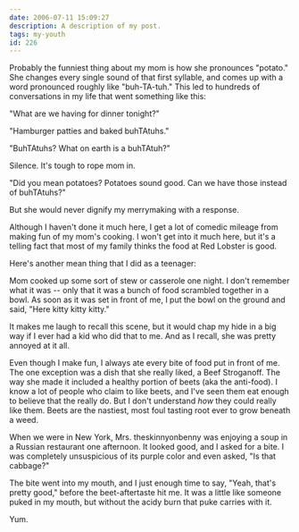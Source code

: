 ```yaml
---
date: 2006-07-11 15:09:27
description: A description of my post.
tags: my-youth
id: 226
---
```

Probably the funniest thing about my mom is how she pronounces "potato."  She changes every single sound of that first syllable, and comes up with a word pronounced roughly like "buh-TA-tuh."  This led to hundreds of conversations in my life that went something like this:

"What are we having for dinner tonight?"

"Hamburger patties and baked buhTAtuhs."
<!--more-->
"BuhTAtuhs?  What on earth is a buhTAtuh?"

Silence.  It's tough to rope mom in.

"Did you mean potatoes?  Potatoes sound good.  Can we have those instead of buhTAtuhs?"

But she would never dignify my merrymaking with a response.

Although I haven't done it much here, I get a lot of comedic mileage from making fun of my mom's cooking.  I won't get into it much here, but it's a telling fact that most of my family thinks the food at Red Lobster is good.

Here's another mean thing that I did as a teenager:

Mom cooked up some sort of stew or casserole one night.  I don't remember what it was -- only that it was a bunch of food scrambled together in a bowl.  As soon as it was set in front of me, I put the bowl on the ground and said, "Here kitty kitty kitty."

It makes me laugh to recall this scene, but it would chap my hide in a big way if I ever had a kid who did that to me.  And as I recall, she was pretty annoyed at it all.

Even though I make fun, I always ate every bite of food put in front of me.  The one exception was a dish that she really liked, a Beef Stroganoff.  The way she made it included a healthy portion of beets  (aka the anti-food).  I know a lot of people who claim to like beets, and I've seen them eat enough to believe that the really do.  But I don't understand <i>how</i> they could really like them.  Beets are the nastiest, most foul tasting root ever to grow beneath a weed.

When we were in New York, Mrs. theskinnyonbenny was enjoying a soup in a Russian restaurant one afternoon.  It looked good, and I asked for a bite.  I was completely unsuspicious of its purple color and even asked, "Is that cabbage?"

The bite went into my mouth, and I just enough time to say, "Yeah, that's pretty good," before the beet-aftertaste hit me.  It was a little like someone puked in my mouth, but without the acidy burn that puke carries with it.

Yum.




